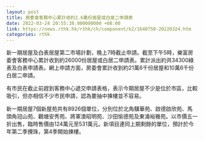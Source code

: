 ```yaml
---
layout: post
title: 房委會客務中心累計收約2.6萬份居屋或白居二申請表
date: 2022-03-24 20:55:38.000000000 +08:00
link: https://news.rthk.hk/rthk/ch/component/k2/1640750-20220324.htm
categories: rthk
---
```


新一期居屋及白表居屋第二市場計劃，晚上7時截止申請。截至下午5時，樂富房委會客務中心累計收到約26000份居屋或白居二申請表。累計派出約共34300綠表及白表申請表。網上申請方面，房委會累計收到約21萬6千份居屋和10萬6千份白居二申請。

有巿民在截止前趕到客務中心遞交申請表格，表示今期居屋不少是位於巿區，比較吸引，但亦相信不少巿民申請，認為要抽中揀樓並不容易。

新一期居屋7個新屋苑共有8926個單位，分別位於北角驥華苑、啟德啟欣苑、馬頭角冠山苑、觀塘安秀苑、將軍澳昭明苑、沙田愉德苑及東涌裕雅苑。以市價五一折出售，臨時售價由124萬元至531萬元。新項目連同上期剩餘的單位，預計於今年第二季攪珠，第4季開始揀樓。

